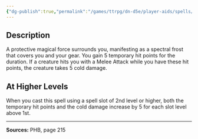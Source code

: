 ```yaml
---
{"dg-publish":true,"permalink":"/games/ttrpg/dn-d5e/player-aids/spells/level-1/armor-of-agathys/","tags":["TTRPG/DND/5e","verbal","somatic","material","Spell"],"noteIcon":""}
---
```



## Description
A protective magical force surrounds you, manifesting as a spectral frost that covers you and your gear.
You gain 5 temporary hit points for the duration.
If a creature hits you with a Melee Attack while you have these hit points, the creature takes 5 cold damage.

## At Higher Levels
When you cast this spell using a spell slot of 2nd level or higher, both the temporary hit points and the cold damage increase by 5 for each slot level above 1st.

---

**Sources:** PHB, page 215
